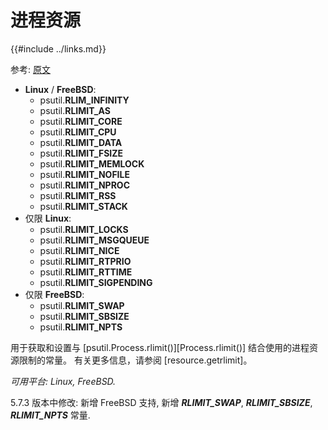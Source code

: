 # 进程资源

{{#include ../links.md}}

参考: [原文](https://psutil.readthedocs.io/en/latest/#process-resources-constants)

- **Linux** / **FreeBSD**:
  - psutil.**RLIM_INFINITY**
  - psutil.**RLIMIT_AS**
  - psutil.**RLIMIT_CORE**
  - psutil.**RLIMIT_CPU**
  - psutil.**RLIMIT_DATA**
  - psutil.**RLIMIT_FSIZE**
  - psutil.**RLIMIT_MEMLOCK**
  - psutil.**RLIMIT_NOFILE**
  - psutil.**RLIMIT_NPROC**
  - psutil.**RLIMIT_RSS**
  - psutil.**RLIMIT_STACK**
- 仅限 **Linux**:
  - psutil.**RLIMIT_LOCKS**
  - psutil.**RLIMIT_MSGQUEUE**
  - psutil.**RLIMIT_NICE**
  - psutil.**RLIMIT_RTPRIO**
  - psutil.**RLIMIT_RTTIME**
  - psutil.**RLIMIT_SIGPENDING**
- 仅限 **FreeBSD**:
  - psutil.**RLIMIT_SWAP**
  - psutil.**RLIMIT_SBSIZE**
  - psutil.**RLIMIT_NPTS**

用于获取和设置与 [psutil.Process.rlimit()][Process.rlimit()] 结合使用的进程资源限制的常量。 有关更多信息，请参阅 [resource.getrlimit]。

*可用平台: Linux, FreeBSD.*

5.7.3 版本中修改: 新增 FreeBSD 支持, 新增 ***RLIMIT_SWAP***, ***RLIMIT_SBSIZE***, ***RLIMIT_NPTS*** 常量.
